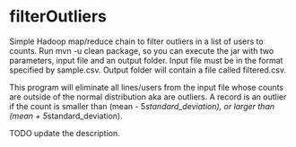 # filterOutliers
Simple Hadoop map/reduce chain to filter outliers in a list of users to counts.
Run mvn -u clean package, so you can execute the jar with two parameters, input file and an output folder.
Input file must be in the format specified by sample.csv.
Output folder will contain a file called filtered.csv.

This program will eliminate all lines/users from the input file whose counts are outside of the normal distribution aka are outliers.
A record is an outlier if the count is smaller than (mean - 5*standard_deviation), or larger than (mean + 5*standard_deviation).

TODO update the description.
